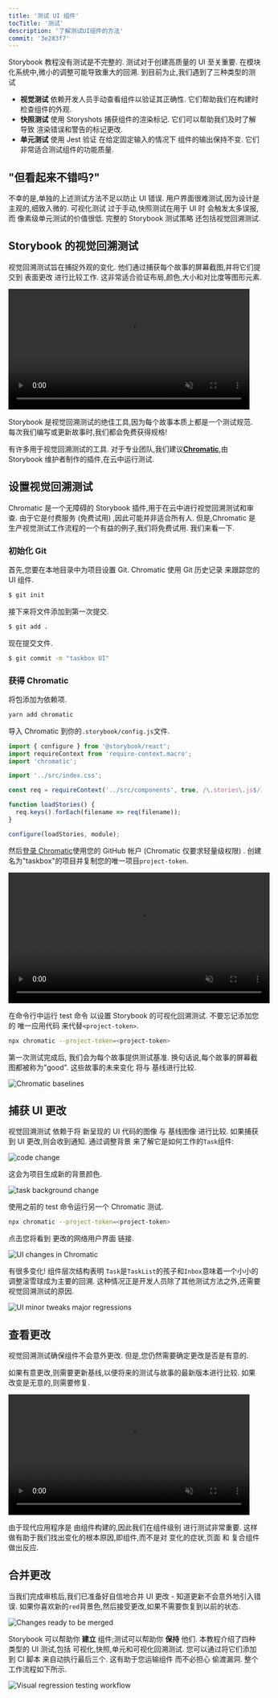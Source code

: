 ```yaml
---
title: '测试 UI 组件'
tocTitle: '测试'
description: '了解测试UI组件的方法'
commit: '3e283f7'
---
```


Storybook 教程没有测试是不完整的. 测试对于创建高质量的 UI 至关重要. 在模块化系统中,微小的调整可能导致重大的回溯. 到目前为止,我们遇到了三种类型的测试

- **视觉测试** 依赖开发人员手动查看组件以验证其正确性. 它们帮助我们在构建时检查组件的外观.
- **快照测试** 使用 Storyshots 捕获组件的渲染标记. 它们可以帮助我们及时了解导致 渲染错误和警告的标记更改.
- **单元测试** 使用 Jest 验证 在给定固定输入的情况下 组件的输出保持不变. 它们非常适合测试组件的功能质量.

## "但看起来不错吗?"

不幸的是,单独的上述测试方法不足以防止 UI 错误. 用户界面很难测试,因为设计是主观的,细致入微的. 可视化测试 过于手动,快照测试在用于 UI 时 会触发太多误报,而 像素级单元测试的价值很低. 完整的 Storybook 测试策略 还包括视觉回溯测试.

## Storybook 的视觉回溯测试

视觉回溯测试旨在捕捉外观的变化. 他们通过捕获每个故事的屏幕截图,并将它们提交到 表面更改 进行比较工作. 这非常适合验证布局,颜色,大小和对比度等图形元素.

<video autoPlay muted playsInline loop style="width:480px; margin: 0 auto;">
  <source
    src="/intro-to-storybook/visual-regression-testing.mp4"
    type="video/mp4"
  />
</video>

Storybook 是视觉回溯测试的绝佳工具,因为每个故事本质上都是一个测试规范. 每次我们编写或更新故事时,我们都会免费获得规格!

有许多用于视觉回溯测试的工具. 对于专业团队,我们建议[**Chromatic**](https://www.chromatic.com/),由 Storybook 维护者制作的插件,在云中运行测试.

## 设置视觉回溯测试

Chromatic 是一个无障碍的 Storybook 插件,用于在云中进行视觉回溯测试和审查. 由于它是付费服务 (免费试用) ,因此可能并非适合所有人. 但是,Chromatic 是生产视觉测试工作流程的一个有益的例子,我们将免费试用. 我们来看一下.

### 初始化 Git

首先,您要在本地目录中为项目设置 Git. Chromatic 使用 Git 历史记录 来跟踪您的 UI 组件.

```bash
$ git init
```

接下来将文件添加到第一次提交.

```bash
$ git add .
```

现在提交文件.

```bash
$ git commit -m "taskbox UI"
```

### 获得 Chromatic

将包添加为依赖项.

```bash
yarn add chromatic
```

导入 Chromatic 到你的`.storybook/config.js`文件.

```javascript
import { configure } from '@storybook/react';
import requireContext from 'require-context.macro';
import 'chromatic';

import '../src/index.css';

const req = requireContext('../src/components', true, /\.stories\.js$/);

function loadStories() {
  req.keys().forEach(filename => req(filename));
}

configure(loadStories, module);
```

然后[登录 Chromatic](https://www.chromatic.com/start)使用您的 GitHub 帐户 (Chromatic 仅要求轻量级权限) . 创建名为"taskbox"的项目并复制您的唯一项目`project-token`.

<video autoPlay muted playsInline loop style="width:520px; margin: 0 auto;">
  <source
    src="/intro-to-storybook/chromatic-setup-learnstorybook.mp4"
    type="video/mp4"
  />
</video>

在命令行中运行 test 命令 以设置 Storybook 的可视化回溯测试. 不要忘记添加您的 唯一应用代码 来代替`<project-token>`.

```bash
npx chromatic --project-token=<project-token>
```

第一次测试完成后, 我们会为每个故事提供测试基准. 换句话说,每个故事的屏幕截图都被称为"good". 这些故事的未来变化 将与 基线进行比较.

![Chromatic baselines](/intro-to-storybook/chromatic-baselines.png)

## 捕获 UI 更改

视觉回溯测试 依赖于将 新呈现的 UI 代码的图像 与 基线图像 进行比较. 如果捕获到 UI 更改,则会收到通知. 通过调整背景 来了解它是如何工作的`Task`组件:

![code change](/intro-to-storybook/chromatic-change-to-task-component.png)

这会为项目生成新的背景颜色.

![task background change](/intro-to-storybook/chromatic-task-change.png)

使用之前的 test 命令运行另一个 Chromatic 测试.

```bash
npx chromatic --project-token=<project-token>
```

点击您将看到 更改的网络用户界面 链接.

![UI changes in Chromatic](/intro-to-storybook/chromatic-catch-changes.png)

有很多变化! 组件层次结构表明 `Task`是`TaskList`的孩子和`Inbox`意味着一个小小的调整滚雪球成为主要的回溯. 这种情况正是开发人员除了其他测试方法之外,还需要视觉回溯测试的原因.

![UI minor tweaks major regressions](/intro-to-storybook/minor-major-regressions.gif)

## 查看更改

视觉回溯测试确保组件不会意外更改. 但是,您仍然需要确定更改是否是有意的.

如果有意更改,则需要更新基线,以便将来的测试与故事的最新版本进行比较. 如果改变是无意的,则需要修复.

<video autoPlay muted playsInline loop style="width:480px; margin: 0 auto;">
  <source
    src="/intro-to-storybook/website-workflow-review-merge-optimized.mp4"
    type="video/mp4"
  />
</video>

由于现代应用程序是 由组件构建的,因此我们在组件级别 进行测试非常重要. 这样做有助于我们找出变化的根本原因,即组件,而不是对 变化的症状,页面 和 复合组件 做出反应.

## 合并更改

当我们完成审核后,我们已准备好自信地合并 UI 更改 - 知道更新不会意外地引入错误. 如果你喜欢新的`red`背景色,然后接受更改,如果不需要恢复到以前的状态.

![Changes ready to be merged](/intro-to-storybook/chromatic-review-finished.png)

Storybook 可以帮助你 **建立** 组件;测试可以帮助你 **保持** 他们. 本教程介绍了四种类型的 UI 测试,包括 可视化,快照,单元和可视化回溯测试. 您可以通过将它们添加到 CI 脚本 来自动执行最后三个. 这有助于您运输组件 而不必担心 偷渡漏洞. 整个工作流程如下所示.

![Visual regression testing workflow](/intro-to-storybook/cdd-review-workflow.png)
